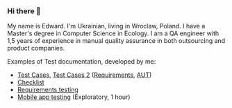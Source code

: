 ### Hi there 👋

My name is Edward. I'm Ukrainian, living in Wroclaw, Poland.
I have a Master's degree in Computer Science in Ecology.
I am a QA engineer with 1,5 years of experience in manual quality assurance in both outsourcing and product companies.

Examples of Test documentation, developed by me:
* [Test Cases](https://docs.google.com/spreadsheets/d/1d0bcC_fUO1M68Wyex1LIb1906ZA9y1XNz-NxeFIj_ZI/edit?usp=drive_link), [Test Cases 2](https://docs.google.com/spreadsheets/d/1lgzOytztOcFKiNt7UBXOaKaRaYnuxrM3kdY-YYKnL9s/edit?usp=sharing) ([Requirements](https://drive.google.com/drive/folders/1rRYm07tnUg7KK-6XjHTCwmKz-AaMY3Ab?usp=drive_link), [AUT](https://gettop.us))
* [Checklist](https://docs.google.com/spreadsheets/d/1Mnh6r4ruXZr91rlJEgtdli6kGAY6WU0la54S7gczOgw/edit?usp=drive_link)
* [Requirements testing](https://docs.google.com/document/d/1AnylPfXxqWqNMDd264xGh8iGiQmqBj4njWTORRbhn_Y/edit?usp=drive_link)
* [Mobile app testing](https://docs.google.com/spreadsheets/d/1pxOCADgXO5JyIe3Y5ugSRw9FPp3b9u6RtThQsmXBb-o/edit?usp=drive_link) (Exploratory, 1 hour)
  
<!--
[Rozetka Test Task](https://docs.google.com/document/d/16dnHhtgyUU-eOSBJHlpwcyzwDWaHdX5TyDXbJ_WuMpc/edit?usp=sharing)
[Exploratory testing. Checklist. Bug reports. API testing](https://docs.google.com/spreadsheets/d/1_ZWTXT-J-cfS-Kizydy-8X4jKoFF7Q-KhyrN0bWPVjw/edit?usp=sharing) (3 hours)

I am good at influencing engineering-wide best practices within teams and across others for the full software development life cycle, including documentation, design, coding standards, code reviews, building, testing, deployment, and other operations as well as leading teams of 3-5 software engineers, coaching and mentoring less experienced developers and peers.

I have the following outside-of-work achievements:

An open source enthusiast being top 5.5K worldwide by GitHub accounts ranking.
A recurring speaker on the largest Ukrainian IT community's podcast about DevOps with 65K+ subscribers on YouTube.
An author of 15+ articles about software engineering on 3 different languages that have 325K+ views in total on Medium, DOU, and Habr (not under maintenance).

- 🔭 I’m currently working on ...
- 🌱 I’m currently learning ...
- 👯 I’m looking to collaborate on ...
- 🤔 I’m looking for help with ...
- 💬 Ask me about ...
- 📫 How to reach me: ...
- ⚡ Fun fact: ...
-->
